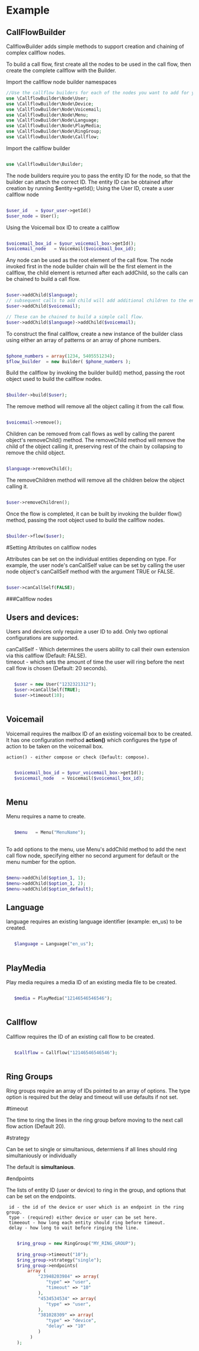 # Example

## CallFlowBuilder

CallflowBuilder adds simple methods to support creation and chaining of complex callflow nodes. 

To build a call flow, first create all the nodes to be used in the call flow, then create the complete callflow with the Builder.

Import the callflow node builder namespaces

```php
//Use the callflow builders for each of the nodes you want to add for your callflow. 
use \CallflowBuilder\Node\User; 
use \CallflowBuilder\Node\Device;
use \CallflowBuilder\Node\Voicemail; 
use \CallflowBuilder\Node\Menu; 
use \CallflowBuilder\Node\Language;
use \CallflowBuilder\Node\PlayMedia; 
use \CallflowBuilder\Node\RingGroup; 
use \CallflowBuilder\Node\Callflow; 

``` 

Import the callflow builder

```php

use \CallflowBuilder\Builder;


```

The node builders require you to pass the entity ID for the node, so that the builder can attach the correct ID. The entity ID can be obtained after creation by running $entity->getId(); Using the User ID, create a user callflow node

```php

$user_id   = $your_user->getId()
$user_node = User();

```
Using the Voicemail box ID to create a callflow

```php

$voicemail_box_id = $your_voicemail_box->getId();
$voicemail_node   = Voicemail($voicemail_box_id);

```

Any node can be used as the root element of the call flow. The node invoked first in the node builder chain will be the first element in the callflow, the child element is returned after each addChild, so the calls can be chained to build a call flow. 
```php

$user->addChild($language);
// subsequent calls to add child will add additional children to the end of the call flow. 
$user->addChild($voicemail); 

// These can be chained to build a simple call flow.
$user->addChild($language)->addChild($voicemail); 

```

To construct the final callflow, create a new instance of the builder class using either an array of patterns or an array of phone numbers.

```php

$phone_numbers = array(1234, 5405551234);
$flow_builder  = new Builder( $phone_numbers );

```

Build the callflow by invoking the builder build() method, passing the root object used to build the callflow nodes.

```php

$builder->build($user);

```

The remove method will remove all the object calling it from the call flow.

```php

$voicemail->remove(); 

```

Children can be removed from call flows as well by calling the parent object's removeChild() method. The removeChild method will remove the child of the object calling it, preserving rest of the chain by collapsing to remove the child object.  

```php

$language->removeChild(); 

```

The removeChildren method will remove all the children below the object calling it.

```php

$user->removeChildren(); 

```

Once the flow is completed, it can be built by invoking the builder flow() method, passing the root object used to build the callflow nodes.

```php

$builder->flow($user);

```

#Setting Attributes on callflow nodes

Attributes can be set on the individual entities depending on type. For example, the user node's canCallSelf value can be set by calling the user node object's canCallSelf method with the argument TRUE or FALSE. 

```php

$user->canCallSelf(FALSE); 

```

###Callflow nodes

## Users and devices: 

Users and devices only require a user ID to add. Only two optional configurations are supported. 

canCallSelf - Which determines the users ability to call their own extension via this callflow (Default: FALSE).  
timeout -  which sets the amount of time the user will ring before the next call flow is chosen (Default: 20 seconds).
 

```php

   $user = new User("1232321312");
   $user->canCallSelf(TRUE); 
   $user->timeout(10); 
 
```

## Voicemail

Voicemail requires the mailbox ID of an existing voicemail box to be created. It has one configuration method **action()** which configures the type of action to be taken on the voicemail box. 
    
    action() - either compose or check (Default: compose).   

```php

   $voicemail_box_id = $your_voicemail_box->getId();
   $voicemail_node   = Voicemail($voicemail_box_id);
  
```

## Menu 

Menu requires a name to create. 

```php

   $menu   = Menu("MenuName");
  
```

To add options to the menu, use Menu's addChild method to add the next call flow node, specifying either no second argument for default or the menu number for the option.

```php

$menu->addChild($option_1, 1);
$menu->addChild($option_1, 2);
$menu->addChild($option_default);

```

## Language

language requires an existing language identifier (example: en_us) to be created. 

```php

   $language = Language("en_us");
  
```

## PlayMedia 

Play media requires a media ID of an existing media file to be created. 

```php

   $media = PlayMedia("12146546546546");
  
```

## Callflow 

Callflow requires the ID of an existing call flow to be created. 

```php

   $callflow = Callflow("12146546546546");
  
```


## Ring Groups

Ring groups require an array of IDs pointed to an array of options. 
The type option is required but the delay and timeout will use defaults if not set. 

#timeout

The time to ring the lines in the ring group before moving to the next call flow action (Default 20).

#strategy 

Can be set to single or simultanious, determiens if all lines should ring simultaniously or individually 

The default is **simultanious**. 

#endpoints 

The lists of entity ID (user or device) to ring in the group, and options that can be set on the endpoints. 
 
     id - the id of the device or user which is an endpoint in the ring group.   
     type - (required) either device or user can be set here. 
     timeeout - how long each entity should ring before timeout.
     delay - how long to wait before ringing the line. 

```php

    $ring_group = new RingGroup("MY_RING_GROUP");                                                                            
   
    $ring_group->timeout("10");
    $ring_group->strategy("single"); 
    $ring_group->endpoints( 
        array (
            "23948203984" => array(
               "type" => "user",
               "timeout" => "10"
            ),
            "4534534534" => array(
               "type" => "user",
            ),
            "381028309" => array(
               "type" => "device",
               "delay" => "10"
            )   
         )   
    );        

